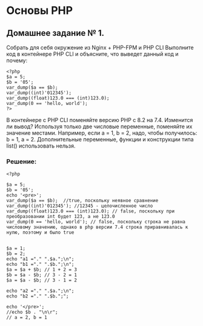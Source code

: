 # Основы PHP

## Домашнее задание № 1.

Собрать для себя окружение из Nginx + PHP-FPM и PHP CLI
Выполните код в контейнере PHP CLI и объясните, что выведет данный код и почему:

```
<?php
$a = 5;
$b = '05';
var_dump($a == $b);
var_dump((int)'012345');
var_dump((float)123.0 === (int)123.0);
var_dump(0 == 'hello, world');
?>
```

В контейнере с PHP CLI поменяйте версию PHP с 8.2 на 7.4. Изменится ли вывод?
Используя только две числовые переменные, поменяйте их значение местами. Например, если a = 1, b = 2, надо, чтобы получилось: b = 1, a = 2. Дополнительные переменные, функции и конструкции типа list() использовать нельзя.

### Решение:

```
<?php

$a = 5; 
$b = '05';
echo '<pre>';
var_dump($a == $b);  //true, поскольку неявное сравнение
var_dump((int)'012345'); //12345 - целочисленное число
var_dump((float)123.0 === (int)123.0); // false, поскольку при преобразовании int будет 123, а не 123.0
var_dump(0 == 'hello, world'); // false, поскольку строка не равна числовому значению, однако в php версии 7.4 строка приравнивалась к нулю, поэтому и было true


$a = 1; 
$b = 2;
echo "a1 ="." ".$a.";\n";
echo "b1 ="." ".$b.";\n"; 
$a = $a + $b; // 1 + 2 = 3
$b = $a - $b; // 3 - 2 = 1
$a = $a - $b; // 3 - 1 = 2

echo "a2 ="." ".$a.";\n";
echo "b2 ="." ".$b.";";

echo '</pre>';
//echo $b . "\n\r";
// a = 2, b = 1
```

